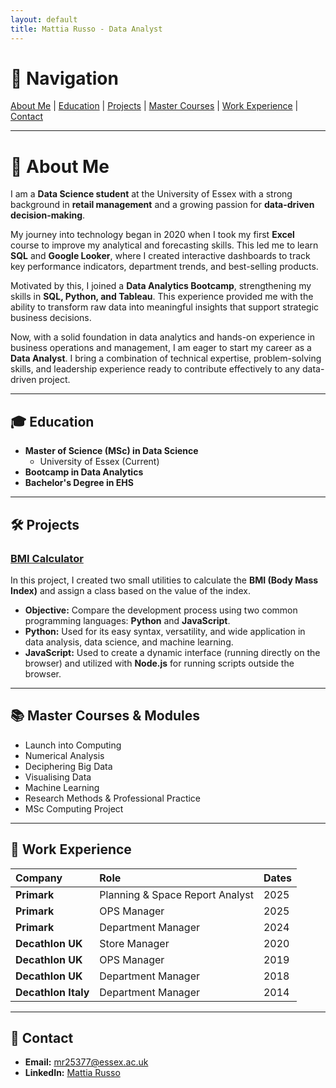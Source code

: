 ```yaml
---
layout: default
title: Mattia Russo - Data Analyst
---
```


# 🔗 Navigation

[About Me](#about-me) | [Education](#education) | [Projects](#projects) | [Master Courses](#master-courses) | [Work Experience](#work-experience) | [Contact](#contact)

---

# <a id="about-me"></a>👋 About Me

I am a **Data Science student** at the University of Essex with a strong background in **retail management** and a growing passion for **data-driven decision-making**.

My journey into technology began in 2020 when I took my first **Excel** course to improve my analytical and forecasting skills. This led me to learn **SQL** and **Google Looker**, where I created interactive dashboards to track key performance indicators, department trends, and best-selling products.

Motivated by this, I joined a **Data Analytics Bootcamp**, strengthening my skills in **SQL, Python, and Tableau**. This experience provided me with the ability to transform raw data into meaningful insights that support strategic business decisions.

Now, with a solid foundation in data analytics and hands-on experience in business operations and management, I am eager to start my career as a **Data Analyst**. I bring a combination of technical expertise, problem-solving skills, and leadership experience ready to contribute effectively to any data-driven project.

---

## <a id="education"></a>🎓 Education

* **Master of Science (MSc) in Data Science**
    * University of Essex (Current)
* **Bootcamp in Data Analytics**
* **Bachelor's Degree in EHS**

---

## <a id="projects"></a>🛠️ Projects

### [BMI Calculator](https://github.com/matt9891-stack/Utilty_BMI.git)

In this project, I created two small utilities to calculate the **BMI (Body Mass Index)** and assign a class based on the value of the index.

* **Objective:** Compare the development process using two common programming languages: **Python** and **JavaScript**.
* **Python:** Used for its easy syntax, versatility, and wide application in data analysis, data science, and machine learning.
* **JavaScript:** Used to create a dynamic interface (running directly on the browser) and utilized with **Node.js** for running scripts outside the browser.

---

## <a id="master-courses"></a>📚 Master Courses & Modules

* Launch into Computing
* Numerical Analysis
* Deciphering Big Data
* Visualising Data
* Machine Learning
* Research Methods & Professional Practice
* MSc Computing Project

---

## <a id="work-experience"></a>💼 Work Experience

| Company | Role | Dates |
| :--- | :--- | :--- |
| **Primark** | Planning & Space Report Analyst | 2025 |
| **Primark** | OPS Manager | 2025 |
| **Primark** | Department Manager | 2024 |
| **Decathlon UK** | Store Manager | 2020 |
| **Decathlon UK** | OPS Manager | 2019 |
| **Decathlon UK** | Department Manager | 2018 |
| **Decathlon Italy** | Department Manager | 2014 |

---

## <a id="contact"></a>📧 Contact

* **Email:** [mr25377@essex.ac.uk](mailto:mr25377@essex.ac.uk)
* **LinkedIn:** [Mattia Russo](https://www.linkedin.com/in/mattia-russo-172934153)
